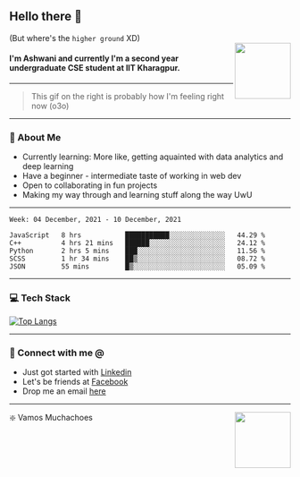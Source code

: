## Hello there 👋
(But where's the `higher ground` XD)
<br>
<img align="right" height = "100" width = "100" src="./svg/giphy.webp">   
#### I'm Ashwani and currently I'm a second year undergraduate CSE student at IIT Kharagpur.
---
> This gif on the right is probably how I'm feeling right now (o3o)
---
### 🥔 About Me
* Currently learning: More like, getting aquainted with data analytics and deep learning
* Have a beginner - intermediate taste of working in web dev
* Open to collaborating in fun projects
* Making my way through and learning stuff along the way UwU   
---
<!--START_SECTION:waka-->
```text
Week: 04 December, 2021 - 10 December, 2021

JavaScript   8 hrs           ███████████░░░░░░░░░░░░░░   44.29 % 
C++          4 hrs 21 mins   ██████░░░░░░░░░░░░░░░░░░░   24.12 % 
Python       2 hrs 5 mins    ███░░░░░░░░░░░░░░░░░░░░░░   11.56 % 
SCSS         1 hr 34 mins    ██▒░░░░░░░░░░░░░░░░░░░░░░   08.72 % 
JSON         55 mins         █▒░░░░░░░░░░░░░░░░░░░░░░░   05.09 % 
```
<!--END_SECTION:waka-->

---
### 💻 Tech Stack
[![Top Langs](https://github-readme-stats.vercel.app/api/top-langs/?username=sneaky-potato&layout=compact)](https://github.com/anuraghazra/github-readme-stats)

---
### 🤝 Connect with me @
* Just got started with [Linkedin](https://www.linkedin.com/in/ashwani-kumar-kamal-774460212/)
* Let's be friends at [Facebook](https://www.facebook.com/ashwani.kamal.3979/)
* Drop me an email [here](mailto:rajivkamal.im421@gmail.com)   
---
<img align = "right" height = "100" width = "100" src="https://media.giphy.com/media/LwHaQCGZMdD9Ghalrl/giphy.gif">   

❇️ Vamos Muchachoes
